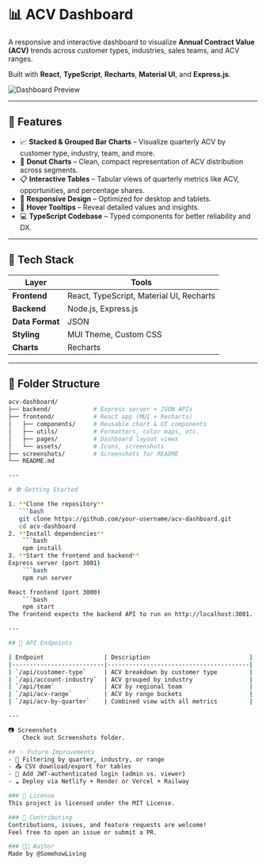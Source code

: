 # 📊 ACV Dashboard

A responsive and interactive dashboard to visualize **Annual Contract Value (ACV)** trends across customer types, industries, sales teams, and ACV ranges.

Built with **React**, **TypeScript**, **Recharts**, **Material UI**, and **Express.js**.

![Dashboard Preview](./screenshots/dashboard-preview.png) <!-- Replace with actual screenshot file -->

---

## 🚀 Features

- 📈 **Stacked & Grouped Bar Charts** – Visualize quarterly ACV by customer type, industry, team, and more.
- 🥧 **Donut Charts** – Clean, compact representation of ACV distribution across segments.
- 📋 **Interactive Tables** – Tabular views of quarterly metrics like ACV, opportunities, and percentage shares.
- 🎨 **Responsive Design** – Optimized for desktop and tablets.
- 🧠 **Hover Tooltips** – Reveal detailed values and insights.
- 💻 **TypeScript Codebase** – Typed components for better reliability and DX.

---

## 🧱 Tech Stack

| Layer       | Tools                                      |
|-------------|---------------------------------------------|
| **Frontend** | React, TypeScript, Material UI, Recharts   |
| **Backend**  | Node.js, Express.js                        |
| **Data Format** | JSON                                   |
| **Styling**  | MUI Theme, Custom CSS                     |
| **Charts**   | Recharts                                  |

---

## 📁 Folder Structure

```bash
acv-dashboard/
├── backend/            # Express server + JSON APIs
├── frontend/           # React app (MUI + Recharts)
│   ├── components/     # Reusable chart & UI components
│   ├── utils/          # Formatters, color maps, etc.
│   ├── pages/          # Dashboard layout views
│   └── assets/         # Icons, screenshots
├── screenshots/        # Screenshots for README
└── README.md

---

# 🛠️ Getting Started

1. **Clone the repository**  
   ```bash
   git clone https://github.com/your-username/acv-dashboard.git
   cd acv-dashboard
2. **Install dependencies**
    ```bash
    npm install
3. **Start the frontend and backend**
Express server (port 3001)
    ```bash
    npm run server

React frontend (port 3000)
    ```bash
    npm start
The frontend expects the backend API to run on http://localhost:3001.

---

## 📡 API Endpoints

| Endpoint                 | Description                            |
|--------------------------|----------------------------------------|
| `/api/customer-type`     | ACV breakdown by customer type         |
| `/api/account-industry`  | ACV grouped by industry                |
| `/api/team`              | ACV by regional team                   |
| `/api/acv-range`         | ACV by range buckets                   |
| `/api/acv-by-quarter`    | Combined view with all metrics         |

---

📷 Screenshots
    Check out Screenshots folder.

## ✨ Future Improvements
- 🔎 Filtering by quarter, industry, or range  
- 📤 CSV download/export for tables  
- 🔐 Add JWT-authenticated login (admin vs. viewer)  
- ☁️ Deploy via Netlify + Render or Vercel + Railway  

### 📄 License
This project is licensed under the MIT License.

### 🤝 Contributing
Contributions, issues, and feature requests are welcome!
Feel free to open an issue or submit a PR.

### 👨‍💻 Author
Made by @SomehowLiving
